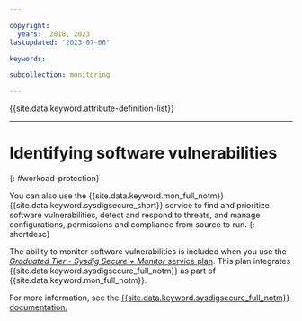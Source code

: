 ```yaml
---

copyright:
  years:  2018, 2023
lastupdated: "2023-07-06"

keywords:

subcollection: monitoring

---
```


{{site.data.keyword.attribute-definition-list}}

---

# Identifying software vulnerabilities
{: #workoad-protection}

You can also use the {{site.data.keyword.mon_full_notm}} {{site.data.keyword.sysdigsecure_short}} service to find and prioritize software vulnerabilities, detect and respond to threats, and manage configurations, permissions and compliance from source to run.
{: shortdesc}

The ability to monitor software vulnerabilities is included when you use the [*Graduated Tier - Sysdig Secure + Monitor* service plan](/docs/monitoring?topic=monitoring-service_plans). This plan integrates {{site.data.keyword.sysdigsecure_full_notm}} as part of {{site.data.keyword.mon_full_notm}}.

For more information, see the [{{site.data.keyword.sysdigsecure_full_notm}} documentation.](/docs/workload-protection)
